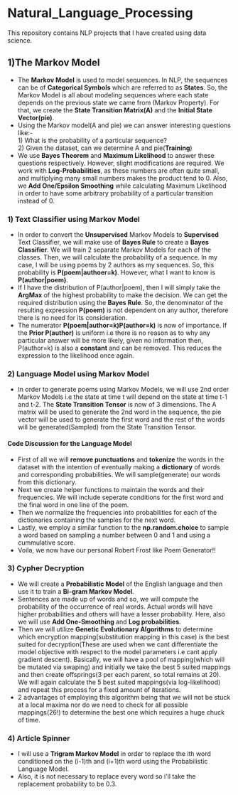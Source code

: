 # Natural_Language_Processing
This repository contains NLP projects that I have created using data science.
## 1)The Markov Model
* The **Markov Model** is used to model sequences. In NLP, the sequences can be of **Categorical Symbols** which are referred to as **States**. So, the Markov Model is all about modeling sequences where each state depends on the previous state we came from (Markov Property). For that, we create the **State Transition Matrix(A)** and the **Initial State Vector(pie)**.<br/>
* Using the Markov model(A and pie) we can answer interesting questions like:-<br/>1) What is the probability of a particular sequence? <br/>2) Given the dataset, can we determine A and pie(**Training**)<br/> 
* We use **Bayes Theorem** and **Maximum Likelihood** to answer these questions respectively. However, slight modifications are required. We work with **Log-Probabilities**, as these numbers are often quite small, and multiplying many small numbers makes the product tend to 0. Also, we **Add One/Epsilon Smoothing** while calculating Maximum Likelihood in order to have some arbitrary probability of a particular transition instead of 0.<br/>
### 1) Text Classifier using Markov Model
* In order to convert the **Unsupervised** Markov Models to **Supervised** Text Classifier, we will make use of **Bayes Rule** to create a **Bayes Classifier**. We will train 2 separate Markov Models for each of the classes. Then, we will calculate the probability of a sequence. In my case, I will be using poems by 2 authors as my sequences. So, this probability is **P(poem|authoer=k)**. However, what I want to know is **P(author|poem)**.<br/>
* If I have the distribution of P(author|poem), then I will simply take the **ArgMax** of the highest probability to make the decision. We can get the required distribution using the **Bayes Rule**.
So, the denominator of the resulting expression **P(poem)** is not dependent on any author, therefore there is no need for its consideration.<br/>
* The numerator **P(poem|author=k)P(author=k)** is now of importance. If the **Prior P(author)** is uniform i.e there is no reason as to why any particular answer will be more likely, given no information then, P(author=k) is also a **constant** and can be removed. This reduces the expression to the likelihood once again.<br/>
### 2) Language Model using Markov Model
* In order to generate poems using Markov Models, we will use 2nd order Markov Models i.e the state at time t will depend on the state at time t-1 and t-2. The **State Transition Tensor** is now of 3 dimensions. The A matrix will be used to generate the 2nd word in the sequence, the pie vector will be used to generate the first word and the rest of the words will be generated(Sampled) from the State Transition Tensor.
#### Code Discussion for the Language Model
* First of all we will **remove punctuations** and **tokenize** the words in the dataset with the intention of eventually making a **dictionary** of words and corresponding probabilities. We will sample(generate) our words from this dictionary.
* Next we create helper functions to maintain the words and their frequencies. We will include seperate conditions for the first word and the final word in one line of the poem.
* Then we normalize the frequencies into probabilities for each of the dictionaries containing the samples for the next word.
* Lastly, we employ a similar function to the **np.random.choice** to sample a word based on sampling a number between 0 and 1 and using a cummulative score.
* Voila, we now have our personal Robert Frost like Poem Generator!!
### 3) Cypher Decryption
* We will create a **Probabilistic Model** of the English language and then use it to train a **Bi-gram Markov Model**.
* Sentences are made up of words and so, we will compute the probability of the occurrence of real words. Actual words will have higher probabilities and others will have a lesser probability. Here, also we will use **Add One-Smoothing** and **Log probabilities**.
* Then we will utilize **Genetic Evolutionary Algorithms** to determine which encryption mapping(substitution mapping in this case) is the best suited for decryption(These are used when we cant differentiate the model objective with respect to the model parameters i.e cant apply gradient descent). Basically, we will have a pool of mapping(which will be mutated via swaping) and initially we take the best 5 suited mappings and then create offsprings(3 per each parent, so total remains at 20). We will again calculate the 5 best suited mappings(via log-likelihood) and repeat this process for a fixed amount of iterations.
* 2 advantages of employing this algorithm being that we will not be stuck at a local maxima nor do we need to check for all possible mappings(26!) to determine the best one which requires a huge chuck of time.
### 4) Article Spinner
* I will use a **Trigram Markov Model** in order to replace the ith word conditioned on the (i-1)th and (i+1)th word using the Probabilistic Language Model.
* Also, it is not necessary to replace every word so i'll take the replacement probability to be 0.3.
